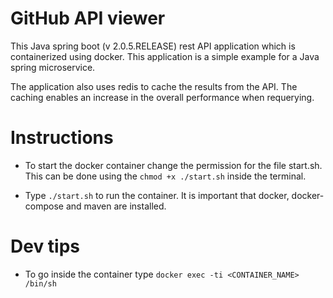 # GitHub API viewer
This Java spring boot (v 2.0.5.RELEASE) rest API application which is containerized
using docker. This application is a simple example for a Java
spring microservice. 

The application also uses redis to cache the results from the API.
The caching enables an increase in the overall performance when 
requerying.
  
# Instructions
* To start the docker container change the permission for the 
file start.sh. This can be done using the `chmod +x ./start.sh`
inside the terminal. 

* Type `./start.sh` to run the container. It is important that
docker, docker-compose and maven are installed.

# Dev tips
* To go inside the container type `docker exec -ti <CONTAINER_NAME> /bin/sh`
